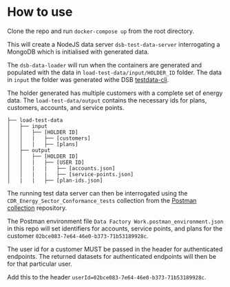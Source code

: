 
# How to use

Clone the repo and run `docker-compose up` from the root directory.

This will create a NodeJS data server `dsb-test-data-server` interrogating a MongoDB which is initialised with generated data.

The `dsb-data-loader` will run when the containers are generated and populated with the data in `load-test-data/input/HOLDER_ID` folder.
The data in `input` the folder was generated withe DSB [testdata-cli](https://github.com/ConsumerDataStandardsAustralia/testdata-cli).

The holder generated has multiple customers with a complete set of energy data.
The `load-test-data/output` contains the necessary ids for plans, customers, accounts, and service points. 

```
├── load-test-data
│   ├── input
│   │   ├── [HOLDER ID]
│   │   |   ├── [customers]
│   │   |   ├── [plans]
│   ├── output
│   │   ├── [HOLDER ID]
│   │   |   ├── [USER ID]
│   │   |   |   ├── [accounts.json]
│   │   |   |   ├── [service-points.json]
│   |   |   ├── [plan-ids.json]
```

The running test data server can then be interrogated using the `CDR_Energy_Sector_Conformance_tests` collection
from the [Postman collection](https://github.com/ConsumerDataStandardsAustralia/dsb-postman) repository.

The Postman environment file `Data Factory Work.postman_environment.json` in this repo will set identifiers for 
accounts, service points, and plans for the customer `02bce083-7e64-46e0-b373-71b53189928c`.

The user id for a customer MUST be passed in the header for authenticated endpoints.
The returned datasets for authenticated endpoints will then be for that particular user.

Add this to the header
`userId=02bce083-7e64-46e0-b373-71b53189928c`.
